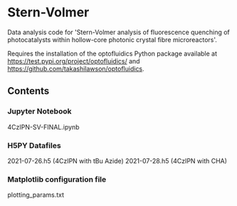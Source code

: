 # Stern-Volmer
Data analysis code for 'Stern-Volmer analysis of fluorescence quenching of photocatalysts within hollow-core photonic crystal fibre microreactors'.

Requires the installation of the optofluidics Python package available at https://test.pypi.org/project/optofluidics/ and https://github.com/takashilawson/optofluidics.

## Contents
### Jupyter Notebook
4CzIPN-SV-FINAL.ipynb

### H5PY Datafiles
2021-07-26.h5 (4CzIPN with tBu Azide)
2021-07-28.h5 (4CzIPN with CHA)

### Matplotlib configuration file
plotting_params.txt
